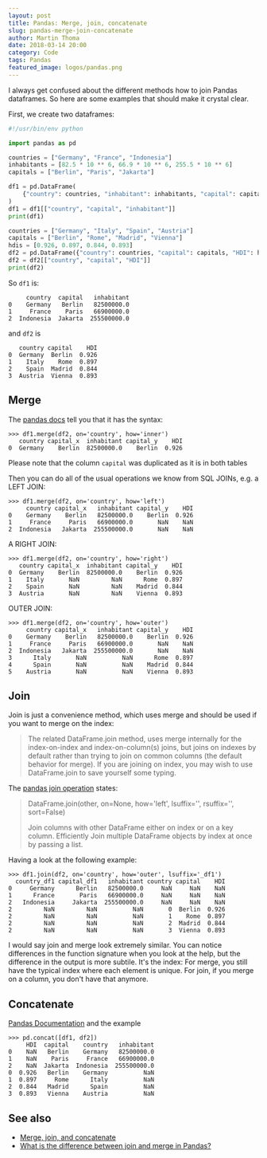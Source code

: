 ```yaml
---
layout: post
title: Pandas: Merge, join, concatenate
slug: pandas-merge-join-concatenate
author: Martin Thoma
date: 2018-03-14 20:00
category: Code
tags: Pandas
featured_image: logos/pandas.png
---
```

I always get confused about the different methods how to join Pandas
dataframes. So here are some examples that should make it crystal clear.

First, we create two dataframes:

```python
#!/usr/bin/env python

import pandas as pd

countries = ["Germany", "France", "Indonesia"]
inhabitants = [82.5 * 10 ** 6, 66.9 * 10 ** 6, 255.5 * 10 ** 6]
capitals = ["Berlin", "Paris", "Jakarta"]

df1 = pd.DataFrame(
    {"country": countries, "inhabitant": inhabitants, "capital": capitals}
)
df1 = df1[["country", "capital", "inhabitant"]]
print(df1)

countries = ["Germany", "Italy", "Spain", "Austria"]
capitals = ["Berlin", "Rome", "Madrid", "Vienna"]
hdis = [0.926, 0.897, 0.844, 0.893]
df2 = pd.DataFrame({"country": countries, "capital": capitals, "HDI": hdis})
df2 = df2[["country", "capital", "HDI"]]
print(df2)
```

So `df1` is:

```text
     country  capital   inhabitant
0    Germany   Berlin   82500000.0
1     France    Paris   66900000.0
2  Indonesia  Jakarta  255500000.0
```

and `df2` is

```text
   country capital    HDI
0  Germany  Berlin  0.926
1    Italy    Rome  0.897
2    Spain  Madrid  0.844
3  Austria  Vienna  0.893
```

## Merge

The [pandas docs](https://pandas.pydata.org/pandas-docs/stable/generated/pandas.DataFrame.merge.html)
tell you that it has the syntax:

```python-repl
>>> df1.merge(df2, on='country', how='inner')
   country capital_x  inhabitant capital_y    HDI
0  Germany    Berlin  82500000.0    Berlin  0.926
```

Please note that the column `capital` was duplicated as it is in both tables

Then you can do all of the usual operations we know from SQL JOINs, e.g. a LEFT JOIN:

```python-repl
>>> df1.merge(df2, on='country', how='left')
     country capital_x   inhabitant capital_y    HDI
0    Germany    Berlin   82500000.0    Berlin  0.926
1     France     Paris   66900000.0       NaN    NaN
2  Indonesia   Jakarta  255500000.0       NaN    NaN
```

A RIGHT JOIN:

```python-repl
>>> df1.merge(df2, on='country', how='right')
   country capital_x  inhabitant capital_y    HDI
0  Germany    Berlin  82500000.0    Berlin  0.926
1    Italy       NaN         NaN      Rome  0.897
2    Spain       NaN         NaN    Madrid  0.844
3  Austria       NaN         NaN    Vienna  0.893
```

OUTER JOIN:

```python-repl
>>> df1.merge(df2, on='country', how='outer')
     country capital_x   inhabitant capital_y    HDI
0    Germany    Berlin   82500000.0    Berlin  0.926
1     France     Paris   66900000.0       NaN    NaN
2  Indonesia   Jakarta  255500000.0       NaN    NaN
3      Italy       NaN          NaN      Rome  0.897
4      Spain       NaN          NaN    Madrid  0.844
5    Austria       NaN          NaN    Vienna  0.893
```


## Join

Join is just a convenience method, which uses merge and should be used if you
want to merge on the index:

> The related DataFrame.join method, uses merge internally for the
> index-on-index and index-on-column(s) joins, but joins on indexes by default
> rather than trying to join on common columns (the default behavior for
> merge). If you are joining on index, you may wish to use DataFrame.join to
> save yourself some typing.

The [pandas join operation](https://pandas.pydata.org/pandas-docs/stable/generated/pandas.DataFrame.join.html)
states:

> DataFrame.join(other, on=None, how='left', lsuffix='', rsuffix='', sort=False)
>
> Join columns with other DataFrame either on index or on a key column.
> Efficiently Join multiple DataFrame objects by index at once by passing a
> list.

Having a look at the following example:

```python-repl
>>> df1.join(df2, on='country', how='outer', lsuffix='_df1')
  country_df1 capital_df1   inhabitant country capital    HDI
0     Germany      Berlin   82500000.0     NaN     NaN    NaN
1      France       Paris   66900000.0     NaN     NaN    NaN
2   Indonesia     Jakarta  255500000.0     NaN     NaN    NaN
2         NaN         NaN          NaN       0  Berlin  0.926
2         NaN         NaN          NaN       1    Rome  0.897
2         NaN         NaN          NaN       2  Madrid  0.844
2         NaN         NaN          NaN       3  Vienna  0.893
```

I would say join and merge look extremely similar. You can notice differences
in the function signature when you look at the help, but the difference in the
output is more subtile. It's the index: For merge, you still have the typical
index where each element is unique. For join, if you merge on a column, you
don't have that anymore.


## Concatenate

[Pandas Documentation](http://pandas.pydata.org/pandas-docs/stable/generated/pandas.concat.html)
and the example

```python-repl
>>> pd.concat([df1, df2])
     HDI  capital    country   inhabitant
0    NaN   Berlin    Germany   82500000.0
1    NaN    Paris     France   66900000.0
2    NaN  Jakarta  Indonesia  255500000.0
0  0.926   Berlin    Germany          NaN
1  0.897     Rome      Italy          NaN
2  0.844   Madrid      Spain          NaN
3  0.893   Vienna    Austria          NaN
```


## See also

* [Merge, join, and concatenate](https://pandas.pydata.org/pandas-docs/stable/merging.html)
* [What is the difference between join and merge in Pandas?](https://stackoverflow.com/a/37891437/562769)
